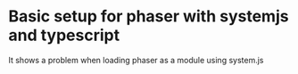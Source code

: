# Basic setup for phaser with systemjs and typescript
It shows a problem when loading phaser as a module using system.js

